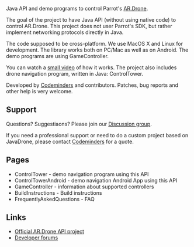 Java API and demo programs to control Parrot's [AR.Drone](http://ardrone.parrot.com/).

The goal of the project to have Java API (without using native code) to control AR.Drone. This project does not user Parrot's SDK, but rather implement networking protocols directly in Java.

The code supposed to be cross-platform. We use MacOS X and Linux for development. The library works both on PC/Mac as well as on Android. The demo programs are using GameController.

You can watch a [small video](http://www.youtube.com/watch?v=J0CsKlIfquo) of how it works.
The project also includes drone navigation program, written in Java: ControlTower.

Developed by [Codeminders](http://www.codeminders.com/) and contributors.
Patches, bug reports and other help is very welcome.


## Support ##

Questions? Suggestiaons? Please join our [Discussion group](http://groups.google.com/group/javadrone).

If you need a professional support or need to do a custom project based on JavaDrone,
please contact [Codeminders](http://www.codeminders.com/) for a quote.


## Pages ##
  * ControlTower - demo navigation program using this API
  * ControlTowerAndroid - demo navigation Android App using this API
  * GameController - information about supported controllers
  * BuildInstructions - Build instructions
  * FrequentlyAskedQuestions - FAQ

## Links ##
  * [Official AR.Drone API project](https://projects.ardrone.org/projects/show/ardrone-api)
  * [Developer forums](https://projects.ardrone.org/projects/ardrone-api/boards)

